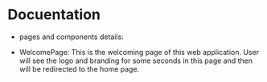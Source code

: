 # Docuentation

- pages and components details:

* WelcomePage: This is the welcoming page of this web application. User will see the logo and branding for some seconds in this page and then will be redirected to the home page.

